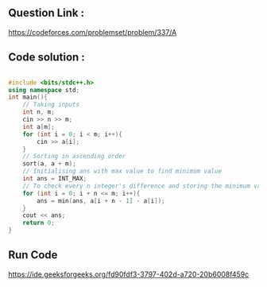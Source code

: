 ## Question Link :

https://codeforces.com/problemset/problem/337/A

## Code solution :

```cpp

#include <bits/stdc++.h>
using namespace std;
int main(){
    // Taking inputs
    int n, m;
    cin >> n >> m;
    int a[m];
    for (int i = 0; i < m; i++){
        cin >> a[i];
    }
    // Sorting in ascending order
    sort(a, a + m);
    // Initialising ans with max value to find minimum value
    int ans = INT_MAX;
    // To check every n integer's difference and storing the minimum value among them all and printing
    for (int i = 0; i + n <= m; i++){
        ans = min(ans, a[i + n - 1] - a[i]);
    }
    cout << ans;
    return 0;
}

```
## Run Code
https://ide.geeksforgeeks.org/fd90fdf3-3797-402d-a720-20b6008f459c
